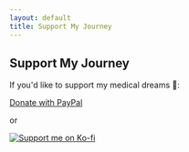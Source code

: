 ```yaml
---
layout: default
title: Support My Journey
---
```


## Support My Journey

If you'd like to support my medical dreams 💖:

[Donate with PayPal](https://paypal.me/YOURUSERNAME)

or

<a href="https://ko-fi.com/YOURKOFI" target="_blank">
  <img src="https://ko-fi.com/img/githubbutton_sm.svg" alt="Support me on Ko-fi">
</a>
